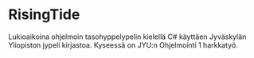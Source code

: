 RisingTide
==========

Lukioaikoina ohjelmoin tasohyppelypelin kielellä C# käyttäen Jyväskylän Yliopiston jypeli kirjastoa. Kyseessä on JYU:n Ohjelmointi 1 harkkatyö.
